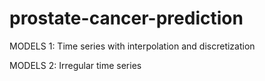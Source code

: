 # prostate-cancer-prediction
MODELS 1: Time series with interpolation and discretization

MODELS 2: Irregular time series
